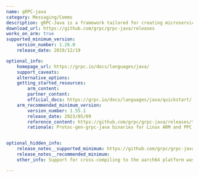 ```yaml
---
name: gRPC-java
category: Messaging/Comms
description: gRPC-Java is a framework tailored for creating microservices that utilize remote procedure calls (RPC) for communication. It employs Protocol Buffers for efficient serialization of data, allowing seamless interaction between services implemented in various programming languages.
download_url: https://github.com/grpc/grpc-java/releases
works_on_arm: true
supported_minimum_version:
    version_number: 1.26.0
    release_date: 2019/12/19

optional_info:
    homepage_url: https://grpc.io/docs/languages/java/
    support_caveats:
    alternative_options:
    getting_started_resources:
        arm_content:
        partner_content:
        official_docs: https://grpc.io/docs/languages/java/quickstart/
    arm_recommended_minimum_version:
        version_number: 1.55.1
        release_date: 2023/05/09
        reference_content: https://github.com/grpc/grpc-java/releases/tag/v1.55.1
        rationale: Protoc-gen-grpc-java binaries for Linux ARM and PPC are now built using Ubuntu 18.04. They will no longer work on Ubuntu 16.04 and Debian 9. This change ensures better compatibility and performance on modern ARM64 systems. The release also stabilized frequently used compression APIs, which can lead to improved performance and reliability in ARM64 environments.


optional_hidden_info:
    release_notes__supported_minimum: https://github.com/grpc/grpc-java/releases/tag/v1.26.0
    release_notes__recommended_minimum:
    other_info: Support for cross-compiling to the aarch64 platform was introduced in version 1.26.0, with the relevant pull request available [here](https://github.com/grpc/grpc-java/pull/6441).

---
```

